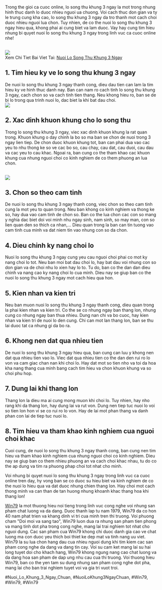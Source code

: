 <p>Trong the gioi ca cuoc online, lo song thu khung 3 ngay la mot trong nhung hinh thuc danh lo duoc nhieu nguoi ua chuong. Voi cach thuc don gian va ty le trung cung kha cao, lo song thu khung 3 ngay da tro thanh mot cach choi duoc nhieu nguoi lua chon. Tuy nhien, de co the nuoi lo song thu khung 3 ngay hieu qua, khong phai ai cung biet va lam duoc. Vay hay cung tim hieu nhung bi quyet nuoi lo song thu khung 3 ngay trong linh vuc ca cuoc online nhe!</p><br><img src="https://win79club1.com/wp-content/uploads/2025/04/Nuoi-lo-song-thu-khung-3-ngay-la-gi.png"></br>
Xem Chi Tiet Bai Viet Tai: <a href="https://win79club1.com/nuoi-lo-song-thu-khung-3-ngay/">Nuoi Lo Song Thu Khung 3 Ngay</a><h2>1. Tim hieu ky ve lo song thu khung 3 ngay</h2><p>De nuoi lo song thu khung 3 ngay thanh cong, dieu dau tien can lam la tim hieu ky ve hinh thuc danh nay. Ban can nam ro cach tinh lo song thu khung 3 ngay, cach chon so va cach tinh tien thang. Neu khong hieu ro, ban se de bi lo trong qua trinh nuoi lo, dac biet la khi bat dau choi.<br><img src="https://win79club1.com/wp-content/uploads/2025/04/Nuoi-Lo-Song-Thu-Khung-3-Ngay-Cach-Choi-Hieu-Qua-Nhat-2025-1.png"></br><h2>2. Xac dinh khuon khung cho lo song thu</h2><p>Trong lo song thu khung 3 ngay, viec xac dinh khuon khung la rat quan trong. Khuon khung o day chinh la bo so ma ban se chon de nuoi trong 3 ngay lien tiep. De chon duoc khuon khung tot, ban can phai dua vao cac yeu to nhu thong ke so ve cac bo so, cau chay, cau dat, cau duoi, cau dau va cac yeu to cau khac. Ngoai ra, ban cung co the tham khao cac khuon khung cua nhung nguoi choi co kinh nghiem de co them phuong an lua chon.</p><br><img src="https://win79club1.com/wp-content/uploads/2025/04/Uu-diem-noi-bat-khi-nuoi-lo-song-thu-khung-3-ngay.png"></br><h2>3. Chon so theo cam tinh</h2><p>De nuoi lo song thu khung 3 ngay thanh cong, viec chon so theo cam tinh cung la mot yeu to quan trong. Neu ban khong co kinh nghiem va thong ke so, hay dua vao cam tinh de chon so. Ban co the lua chon cac con so mang y nghia dac biet doi voi minh nhu ngay sinh, nam sinh, so may man, con so lien quan den so thich ca nhan,... Dieu quan trong la ban can tin tuong vao cam tinh cua minh va dat niem tin vao nhung con so da chon.<h2>4. Dieu chinh ky nang choi lo</h2><p>Nuoi lo song thu khung 3 ngay cung yeu cau nguoi choi phai co mot ky nang choi lo tot. Neu ban moi bat dau choi lo, hay bat dau voi nhung con so don gian va de choi nhu lo xien hay lo to. Tu do, ban co the dan dan dieu chinh va nang cao ky nang choi lo cua minh. Dieu nay se giup ban co the nuoi lo song thu khung 3 ngay mot cach hieu qua hon.</p><h2>5. Kien nhan va kien tri</h2><p>Neu ban muon nuoi lo song thu khung 3 ngay thanh cong, dieu quan trong la phai kien nhan va kien tri. Co the se co nhung ngay ban thang lon, nhung cung co nhung ngay ban thua nhieu. Dung nan chi va bo cuoc, hay kien nhan va kien tri de nuoi lo den cung. Chi can mot lan thang lon, ban se thu lai duoc tat ca nhung gi da bo ra.<h2>6. Khong nen dat qua nhieu tien</h2><p>De nuoi lo song thu khung 3 ngay hieu qua, ban cung can luu y khong nen dat qua nhieu tien vao lo. Viec dat qua nhieu tien co the dan den rui ro lo von va cam giac chan nan khi choi lo. Hay dat mot so tien nho va toi da hoa kha nang thang cua minh bang cach tim hieu va chon khuon khung va so choi phu hop.</p><h2>7. Dung lai khi thang lon</h2><p>Thang lon la dieu ma ai cung mong muon khi choi lo. Tuy nhien, hay nho rang khi da thang lon, hay dung lai va rut von. Dung nen tiep tuc nuoi lo voi so tien lon hon vi se co rui ro lo von. Hay de lai mot phan thang va danh phan con lai de tiep tuc nuoi lo.</p><h2>8. Tim hieu va tham khao kinh nghiem cua nguoi choi khac</h2><p>Cuoi cung, de nuoi lo song thu khung 3 ngay thanh cong, ban cung nen tim hieu va tham khao kinh nghiem cua nhung nguoi choi co kinh nghiem. Dieu nay se giup ban co them nhieu phuong an va cach choi khac nhau, tu do co the ap dung va tim ra phuong phap choi tot nhat cho minh.</p><p>Voi nhung bi quyet nuoi lo song thu khung 3 ngay trong linh vuc ca cuoc online tren day, hy vong ban se co duoc su hieu biet va kinh nghiem de co the nuoi lo hieu qua va dat duoc nhung chien thang lon. Hay choi mot cach thong minh va can than de tan huong nhung khoanh khac thang hoa khi thang lon!</p><p><a href="https://win79club1.com/">Win79</a> la mot thuong hieu noi tieng trong linh vuc cong nghe voi nhung san pham chat luong va da dang. Duoc thanh lap tu nam 1979, Win79 da co hon 40 nam phat trien va khang dinh vi tri cua minh tren thi truong. Voi phuong cham "Doi moi va sang tao", Win79 luon dua ra nhung san pham tien phong va mang tinh dot pha trong cong nghe, mang lai trai nghiem tot nhat cho nguoi dung. Cac san pham cua Win79 khong chi duoc danh gia cao ve chat luong ma con duoc yeu thich boi thiet ke dep mat va tinh nang uu viet. Win79 la su lua chon hang dau cua nhieu nguoi dung khi tim kiem cac san pham cong nghe da dang va dang tin cay. Voi su cam ket mang lai su hai long tuyet doi cho khach hang, Win79 khong ngung nang cao chat luong va da dang hoa san pham de dap ung nhu cau cua thi truong. Voi thuong hieu Win79, ban co the yen tam su dung nhung san pham cong nghe dot pha, mang lai cho ban trai nghiem tuyet voi va gia tri vuot troi.</p>
#Nuoi_Lo_Khung_3_Ngay_Chuan, #NuoiLoKhung3NgayChuan, #Win79, #Win79, #Win79
